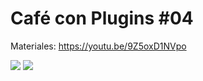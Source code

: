 # Café con Plugins #04
Materiales: https://youtu.be/9Z5oxD1NVpo

![](https://github.com/qgispe/CoffeewithPlugins/blob/master/presentaciones/cof_plug_4/resources/qgispe_ccpp_4.png)
![](https://github.com/qgispe/CoffeewithPlugins/blob/master/presentaciones/cof_plug_4/resources/Captura%20de%20pantalla%202020-10-30%202236072.png)
